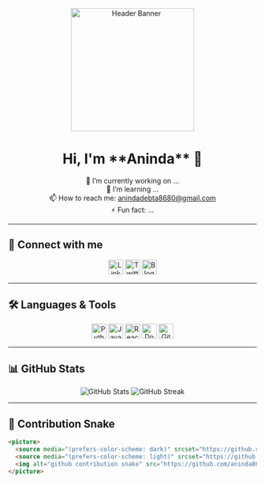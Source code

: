 <!-- Banner: swap the URL to your GIF, image, or a generated header -->
<div align="center">
  <img src="https://media.giphy.com/media/your-gif.gif" alt="Header Banner" width="250"/>
</div>

<h1 align="center">Hi, I'm **Aninda** 👋</h1>
<p align="center">
  🔭 I’m currently working on …<br>
  🌱 I’m learning …<br>
  📫 How to reach me: <a href="mailto:anindadebta8680@gmail.com">anindadebta8680@gmail.com</a><br>
  ⚡ Fun fact: …
</p>

---

## 🔗 Connect with me

<p align="center">
  <a href="https://linkedin.com/in/yourprofile"><img src="https://cdn.simpleicons.org/linkedin" alt="LinkedIn" width="30"/></a>
  <a href="https://twitter.com/yourhandle"><img src="https://cdn.simpleicons.org/twitter" alt="Twitter" width="30"/></a>
  <a href="https://yourblog.com"><img src="https://cdn.simpleicons.org/wordpress" alt="Blog" width="30"/></a>
</p>

---

## 🛠 Languages & Tools

<p align="center">
  <img src="https://cdn.simpleicons.org/python" alt="Python" width="30"/>
  <img src="https://cdn.simpleicons.org/javascript" alt="JavaScript" width="30"/>
  <img src="https://cdn.simpleicons.org/react" alt="React" width="30"/>
  <img src="https://cdn.simpleicons.org/docker" alt="Docker" width="30"/>
  <img src="https://cdn.simpleicons.org/git" alt="Git" width="30"/>
</p>

---

## 📊 GitHub Stats

<p align="center">
  <img src="https://github-readme-stats.vercel.app/api?username=aninda8680&show_icons=true&theme=radical" alt="GitHub Stats" />
  <img src="https://github-readme-streak-stats.herokuapp.com/?user=aninda8680&theme=radical" alt="GitHub Streak" />
</p>

---

## 🐍 Contribution Snake

```html
<picture>
  <source media="(prefers-color-scheme: dark)" srcset="https://github.com/aninda8680/aninda8680/blob/output/github-contribution-grid-snake-dark.svg" />
  <source media="(prefers-color-scheme: light)" srcset="https://github.com/aninda8680/aninda8680/blob/output/github-contribution-grid-snake.svg" />
  <img alt="github contribution snake" src="https://github.com/aninda8680/aninda8680/blob/output/github-contribution-grid-snake.svg" />
</picture>
